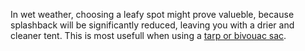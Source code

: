 


In wet weather, choosing a leafy spot might prove valueble, because splashback will be significantly reduced, leaving you with a drier and cleaner tent. This is most usefull when using a [tarp or bivouac sac](4.2%20Tarp%20shelters%20and%20Bivouacs).

